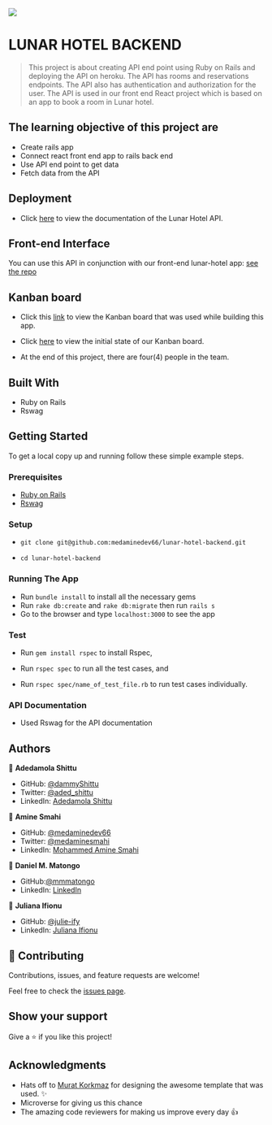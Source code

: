 ![](https://img.shields.io/badge/Microverse-blueviolet)

# LUNAR HOTEL BACKEND

> This project is about creating API end point using Ruby on Rails and deploying the API on heroku. The API has rooms and reservations endpoints. The API also has authentication and authorization for the user. The API is used in our front end React project which is based on an app to book a room in Lunar hotel.

## The learning objective of this project are

- Create rails app
- Connect react front end app to rails back end
- Use API end point to get data
- Fetch data from the API

## Deployment

- Click [here](https://lunar-hotel.onrender.com/index.html) to view the documentation of the Lunar Hotel API.

## Front-end Interface
You can use this API in conjunction with our front-end lunar-hotel app: [see the repo](https://github.com/medaminedev66/lunar-hotel-frontend)


## Kanban board

- Click this [link](https://github.com/medaminedev66/lunar-hotel-backend/projects/1) to view the Kanban board that was used while building this app.

- Click [here](https://user-images.githubusercontent.com/40806126/149196552-b97af233-a0ad-4e9c-9c7a-9e1d84296693.png) to view the initial state of our Kanban board.

- At the end of this project, there are four(4) people in the team.


## Built With

- Ruby on Rails
- Rswag

## Getting Started

To get a local copy up and running follow these simple example steps.

### Prerequisites

- [Ruby on Rails](https://guides.rubyonrails.org/getting_started.html)
- [Rswag](https://github.com/rswag/rswag)

### Setup
- ```git clone git@github.com:medaminedev66/lunar-hotel-backend.git```

- ```cd lunar-hotel-backend```

### Running The App

- Run ```bundle install``` to install all the necessary gems
- Run ```rake db:create``` and ```rake db:migrate``` then run ```rails s```
- Go to the browser and type `localhost:3000` to see the app

### Test

- Run ```gem install rspec``` to install Rspec,

- Run ```rspec spec``` to run all the test cases, and

- Run ```rspec spec/name_of_test_file.rb``` to run test cases individually.

### API Documentation

- Used Rswag for the API documentation


## Authors

👤 **Adedamola Shittu**

- GitHub: [@dammyShittu](https://github.com/DammyShittu/)
- Twitter: [@aded_shittu](https://twitter.com/aded_shittu/)
- LinkedIn: [Adedamola Shittu](https://www.linkedin.com/in/adedamolashittu/)

👤 **Amine Smahi**

- GitHub: [@medaminedev66](https://github.com/medaminedev66)
- Twitter: [@medaminesmahi](https://twitter.com/medaminesmahi)
- LinkedIn: [Mohammed Amine Smahi](https://www.linkedin.com/in/md-amine-smahi/)

👤 **Daniel M. Matongo**

- GitHub:[@mmmatongo](https://github.com/mmatongo)
- LinkedIn: [LinkedIn](https://linkedin.com/in/mmatongo)

👤 **Juliana Ifionu**

- GitHub: [@julie-ify](https://github.com/julie-ify)
- LinkedIn: [Juliana Ifionu](https://www.linkedin.com/in/e-ifionu/)


## 🤝 Contributing

Contributions, issues, and feature requests are welcome!

Feel free to check the [issues page](https://github.com/medaminedev66/lunar-hotel-frontend/issues).

## Show your support

Give a ⭐️ if you like this project!

## Acknowledgments
- Hats off to [Murat Korkmaz](https://www.behance.net/muratk) for designing the awesome template that was used. ✨
- Microverse for giving us this chance
- The amazing code reviewers for making us improve every day 👍
